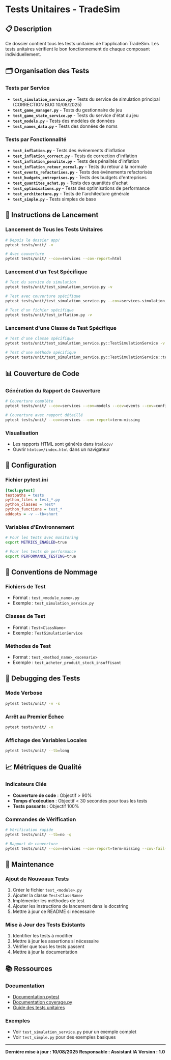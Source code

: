 # Tests Unitaires - TradeSim

## 📋 Description

Ce dossier contient tous les tests unitaires de l'application TradeSim. Les tests unitaires vérifient le bon fonctionnement de chaque composant individuellement.

## 🗂️ Organisation des Tests

### Tests par Service
- **`test_simulation_service.py`** - Tests du service de simulation principal (CORRECTION BUG 10/08/2025)
- **`test_game_manager.py`** - Tests du gestionnaire de jeu
- **`test_game_state_service.py`** - Tests du service d'état du jeu
- **`test_models.py`** - Tests des modèles de données
- **`test_names_data.py`** - Tests des données de noms

### Tests par Fonctionnalité
- **`test_inflation.py`** - Tests des événements d'inflation
- **`test_inflation_correct.py`** - Tests de correction d'inflation
- **`test_inflation_penalite.py`** - Tests des pénalités d'inflation
- **`test_inflation_retour_normal.py`** - Tests du retour à la normale
- **`test_events_refactorises.py`** - Tests des événements refactorisés
- **`test_budgets_entreprises.py`** - Tests des budgets d'entreprises
- **`test_quantites_achat.py`** - Tests des quantités d'achat
- **`test_optimisations.py`** - Tests des optimisations de performance
- **`test_architecture.py`** - Tests de l'architecture générale
- **`test_simple.py`** - Tests simples de base

## 🚀 Instructions de Lancement

### Lancement de Tous les Tests Unitaires
```bash
# Depuis le dossier app/
pytest tests/unit/ -v

# Avec couverture
pytest tests/unit/ --cov=services --cov-report=html
```

### Lancement d'un Test Spécifique
```bash
# Test du service de simulation
pytest tests/unit/test_simulation_service.py -v

# Test avec couverture spécifique
pytest tests/unit/test_simulation_service.py --cov=services.simulation_service --cov-report=html

# Test d'un fichier spécifique
pytest tests/unit/test_inflation.py -v
```

### Lancement d'une Classe de Test Spécifique
```bash
# Test d'une classe spécifique
pytest tests/unit/test_simulation_service.py::TestSimulationService -v

# Test d'une méthode spécifique
pytest tests/unit/test_simulation_service.py::TestSimulationService::test_initialisation_service -v
```

## 📊 Couverture de Code

### Génération du Rapport de Couverture
```bash
# Couverture complète
pytest tests/unit/ --cov=services --cov=models --cov=events --cov=config --cov-report=html

# Couverture avec rapport détaillé
pytest tests/unit/ --cov=services --cov-report=term-missing
```

### Visualisation
- Les rapports HTML sont générés dans `htmlcov/`
- Ouvrir `htmlcov/index.html` dans un navigateur

## 🔧 Configuration

### Fichier pytest.ini
```ini
[tool:pytest]
testpaths = tests
python_files = test_*.py
python_classes = Test*
python_functions = test_*
addopts = -v --tb=short
```

### Variables d'Environnement
```bash
# Pour les tests avec monitoring
export METRICS_ENABLED=true

# Pour les tests de performance
export PERFORMANCE_TESTING=true
```

## 📝 Conventions de Nommage

### Fichiers de Test
- Format : `test_<module_name>.py`
- Exemple : `test_simulation_service.py`

### Classes de Test
- Format : `Test<ClassName>`
- Exemple : `TestSimulationService`

### Méthodes de Test
- Format : `test_<method_name>_<scenario>`
- Exemple : `test_acheter_produit_stock_insuffisant`

## 🐛 Debugging des Tests

### Mode Verbose
```bash
pytest tests/unit/ -v -s
```

### Arrêt au Premier Échec
```bash
pytest tests/unit/ -x
```

### Affichage des Variables Locales
```bash
pytest tests/unit/ --tb=long
```

## 📈 Métriques de Qualité

### Indicateurs Clés
- **Couverture de code** : Objectif > 90%
- **Temps d'exécution** : Objectif < 30 secondes pour tous les tests
- **Tests passants** : Objectif 100%

### Commandes de Vérification
```bash
# Vérification rapide
pytest tests/unit/ --tb=no -q

# Rapport de couverture
pytest tests/unit/ --cov=services --cov-report=term-missing --cov-fail-under=90
```

## 🔄 Maintenance

### Ajout de Nouveaux Tests
1. Créer le fichier `test_<module>.py`
2. Ajouter la classe `Test<ClassName>`
3. Implémenter les méthodes de test
4. Ajouter les instructions de lancement dans le docstring
5. Mettre à jour ce README si nécessaire

### Mise à Jour des Tests Existants
1. Identifier les tests à modifier
2. Mettre à jour les assertions si nécessaire
3. Vérifier que tous les tests passent
4. Mettre à jour la documentation

## 📚 Ressources

### Documentation
- [Documentation pytest](https://docs.pytest.org/)
- [Documentation coverage.py](https://coverage.readthedocs.io/)
- [Guide des tests unitaires](https://realpython.com/python-testing/)

### Exemples
- Voir `test_simulation_service.py` pour un exemple complet
- Voir `test_simple.py` pour des exemples basiques

---

**Dernière mise à jour : 10/08/2025**
**Responsable : Assistant IA**
**Version : 1.0**
